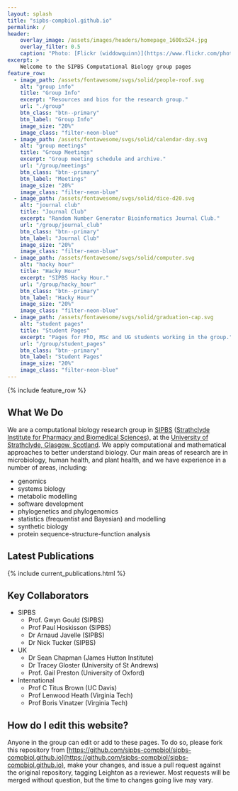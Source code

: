 ```yaml
---
layout: splash
title: "sipbs-compbiol.github.io"
permalink: /
header:
    overlay_image: /assets/images/headers/homepage_1600x524.jpg
    overlay_filter: 0.5
    caption: "Photo: [Flickr (widdowquinn)](https://www.flickr.com/photos/widdowquinn/7519465880/in/photolist-cstdqG-7K4AjU-csfgvh-cstees-cstcAY)"
excerpt: >
    Welcome to the SIPBS Computational Biology group pages
feature_row:
  - image_path: /assets/fontawesome/svgs/solid/people-roof.svg
    alt: "group info"
    title: "Group Info"
    excerpt: "Resources and bios for the research group."
    url: "./group"
    btn_class: "btn--primary"
    btn_label: "Group Info"
    image_size: "20%"
    image_class: "filter-neon-blue"
  - image_path: /assets/fontawesome/svgs/solid/calendar-day.svg
    alt: "group meetings"
    title: "Group Meetings"
    excerpt: "Group meeting schedule and archive."
    url: "/group/meetings"
    btn_class: "btn--primary"
    btn_label: "Meetings"
    image_size: "20%"
    image_class: "filter-neon-blue"
  - image_path: /assets/fontawesome/svgs/solid/dice-d20.svg
    alt: "journal club"
    title: "Journal Club"
    excerpt: "Random Number Generator Bioinformatics Journal Club."
    url: "/group/journal_club"
    btn_class: "btn--primary"
    btn_label: "Journal Club"
    image_size: "20%"
    image_class: "filter-neon-blue"
  - image_path: /assets/fontawesome/svgs/solid/computer.svg
    alt: "hacky hour"
    title: "Hacky Hour"
    excerpt: "SIPBS Hacky Hour."
    url: "/group/hacky_hour"
    btn_class: "btn--primary"
    btn_label: "Hacky Hour"
    image_size: "20%"
    image_class: "filter-neon-blue"
  - image_path: /assets/fontawesome/svgs/solid/graduation-cap.svg
    alt: "student pages"
    title: "Student Pages"
    excerpt: "Pages for PhD, MSc and UG students working in the group."
    url: "/group/student_pages"
    btn_class: "btn--primary"
    btn_label: "Student Pages"
    image_size: "20%"
    image_class: "filter-neon-blue"
---
```


{% include feature_row %}

## What We Do

We are a computational biology research group in [SIPBS](https://www.strath.ac.uk/science/strathclydeinstituteofpharmacybiomedicalsciences/whatissipbs/) ([Strathclyde Institute for Pharmacy and Biomedical Sciences](https://www.strath.ac.uk/science/strathclydeinstituteofpharmacybiomedicalsciences/whatissipbs/)), at the [University of Strathclyde, Glasgow, Scotland](https://www.strath.ac.uk). We apply computational and mathematical approaches to better understand biology. Our main areas of research are in microbiology, human health, and plant health, and we have experience in a number of areas, including:

- genomics
- systems biology
- metabolic modelling
- software development
- phylogenetics and phylogenomics
- statistics (frequentist and Bayesian) and modelling
- synthetic biology
- protein sequence-structure-function analysis

## Latest Publications

{% include current_publications.html %}

## Key Collaborators

- SIPBS
  - Prof. Gwyn Gould (SIPBS)
  - Prof Paul Hoskisson (SIPBS)
  - Dr Arnaud Javelle (SIPBS)
  - Dr Nick Tucker (SIPBS)
- UK
  - Dr Sean Chapman (James Hutton Institute)
  - Dr Tracey Gloster (University of St Andrews)
  - Prof. Gail Preston (University of Oxford)
- International
  - Prof C Titus Brown (UC Davis)
  - Prof Lenwood Heath (Virginia Tech)
  - Prof Boris Vinatzer (Virginia Tech)

## How do I edit this website?

Anyone in the group can edit or add to these pages. To do so, please fork this repository from [https://github.com/sipbs-compbiol/sipbs-compbiol.github.io](https://github.com/sipbs-compbiol/sipbs-compbiol.github.io), make your changes, and issue a pull request against the original repository, tagging Leighton as a reviewer. Most requests will be merged without question, but the time to changes going live may vary.
